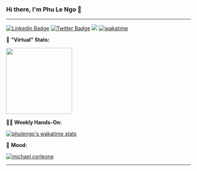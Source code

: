 ### Hi there, I'm Phu Le Ngo 👋
------
[![Linkedin Badge](https://img.shields.io/badge/-LinkedIn-0e76a8?style=flat-square&logo=Linkedin&logoColor=white)](https://linkedin.com/in/phulengo)
[![Twitter Badge](https://img.shields.io/badge/-Twitter-00acee?style=flat-square&logo=Twitter&logoColor=white)](https://twitter.com/phulengo) 
![](https://visitor-badge.deta.dev/badge?page_id=phulengo) [![wakatime](https://wakatime.com/badge/user/d6421665-4d44-4679-9950-30e9a0dcd423.svg)](https://wakatime.com/@phulengo)

🚀 **"Virtual" Stats:**

  <img height="180em" src="https://github-readme-stats.vercel.app/api?username=phulengo&show_icons=true&hide_border=true&&count_private=true&include_all_commits=true" />
  <!--<img height="180em" src="https://github-readme-stats.vercel.app/api/top-langs/?username=phulengo&exclude_repo=KNN-Image-Classification&show_icons=true&hide_border=true&layout=compact&langs_count=8"/>-->

👨‍💻 **Weekly Hands-On:**

[![phulengo's wakatime stats](https://github-readme-stats.vercel.app/api/wakatime?username=phulengo&layout=compact)](https://github.com/phulengo)


🌃 **Mood:**

[![michael corleone](https://github.com/phulengo/phulengo/blob/main/michael.gif?raw=true)](https://github.com/phulengo)

------
<!--
**phulengo/phulengo** is a ✨ _special_ ✨ repository because its `README.md` (this file) appears on your GitHub profile.

Here are some ideas to get you started:

- 🔭 I’m currently working on ...
- 🌱 I’m currently learning ...
- 👯 I’m looking to collaborate on ...
- 🤔 I’m looking for help with ...
- 💬 Ask me about ...
- 📫 How to reach me: ...
- 😄 Pronouns: ...
- ⚡ Fun fact: ...
-->
